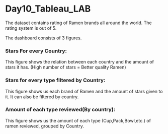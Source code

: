# Day10_Tableau_LAB

The dataset contains rating of Ramen brands all around the world. The rating system is out of 5.

The dashboard consists of 3 figures.

### Stars For every Country: 
  This figure shows the relation between each country and the amount of stars it has. (High number of stars = Better quality Ramen)

### Stars for every type fIltered by Country: 
  This figure shows us each brand of Ramen and the amount of stars given to it. It can also be filtered by country.
  
 ### Amount of each type reviewed(By country): 
  This figure shows us the amount of each type (Cup,Pack,Bowl,etc.) of ramen reviewed, grouped by Country.
